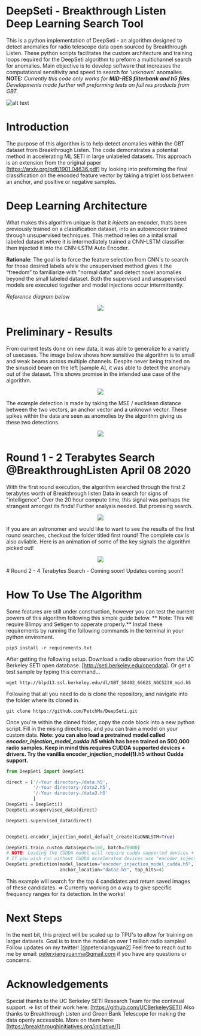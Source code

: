 # DeepSeti - Breakthrough Listen Deep Learning Search Tool
This is a python implementation of DeepSeti - an algorithm designed to detect anomalies for radio telescope data open sourced by Breakthrough Listen. These python scripts facilitates the custom architecture and training loops required for the DeepSeti algorithm to preform a multichannel search for anomalies. Main objective is to develop software that increases the computational sensitivity and speed to search for 'unknown' anomalies.  **NOTE:** *Currently this code only works for **MID-RES filterbank and h5 files**. Developments made further will preforming tests on full res products from GBT.*

![alt text](https://github.com/PetchMa/DeepSeti/blob/master/assets/code_block1.png)

# Introduction

The purpose of this algorithm is to help detect anomalies within the GBT dataset from Breakthrough Listen. The code demonstrates a potential method in accelerating ML SETI in large unlabeled datasets. This approach is an extension from the original paper [https://arxiv.org/pdf/1901.04636.pdf] by looking into preforming the final classification on the encoded feature vector by taking a triplet loss between an anchor, and positive or negative samples.


# Deep Learning Architecture

What makes this algorithm unique is that it *injects* an encoder, thats been previously trained on a classification dataset, into an autoencoder trained through unsupervised techniques. This method relies on a inital small labeled dataset where it is intermediately trained a CNN-LSTM classifier then injected it into the CNN-LSTM Auto Encoder. 

**Rationale**: The goal is to force the feature selection from CNN's to search for those desired labels while the unsupervised method gives it the “freedom” to familiarize with "normal data" and detect novel anomalies beyond the small labeled dataset. Both the supervised and unsupervised models are executed together and model injections occur intermittently.

*Reference diagram below*

<p align="center"> 
    <img src="https://github.com/PetchMa/DeepSeti/blob/master/assets/image%20(3).png">
</p>

# Preliminary - Results 
From current tests done on new data, it was able to generalize to a variety of usecases. The image below shows how sensitive the algorithm is to small and weak beams across multiple channels. Despite never being trained on the sinusoid beam on the left [sample A], it was able to detect the anomaly out of the dataset. This shows promise in the intended use case of the algorithm. 

<p align="center"> 
    <img src="https://github.com/PetchMa/DeepSeti/blob/master/assets/image%20(4).png">
</p>

The example detection is made by taking the MSE / euclidean distance between the two vectors, an anchor vector and a unknown vector. These spikes within the data are seen as anomolies by the algorithm giving us these two detections. 

<p align="center"> 
    <img src="https://github.com/PetchMa/DeepSeti/blob/master/assets/image%20(5).png">
</p>

# Round 1 -  2 Terabytes Search @BreakthroughListen April 08 2020
With the first round execution, the algorithm searched through the first 2 terabytes worth of Breakthrough listen Data in search for signs of "intelligence". Over the 20 hour compute time,
this signal was perhaps the strangest amongst its finds! Further analysis needed. But promising search. 
<p align="center"> 
    <img src="https://github.com/PetchMa/DeepSeti/blob/master/round_1_2020-04-08/analysis.png">
</p>
If you are an astronomer and would like to want to see the results of the first round searches, checkout the folder titled first round! The complete csv is also avliable. Here is an animation of some of the key
signals the algorithm picked out! 
<p align="center"> 
    <img src="https://github.com/PetchMa/DeepSeti/blob/master/assets/animation.gif">
</p>
# Round 2 -  4 Terabytes Search - Coming soon!
Updates coming soon!!

# How To Use The Algorithm 

Some features are still under construction, however you can test the current powers of this algorithm following this simple guide below. ** Note: This will require Blimpy and Setigen to opperate properly.** Install these requirements by running the following commands in the terminal in your python enviroment. 

```
pip3 install -r requirements.txt
```

After getting the following setup. Download a radio observation from the UC Berkeley SETI open database. [http://seti.berkeley.edu/opendata]. Or get a test sample by typing this command...
```
wget http://blpd13.ssl.berkeley.edu/dl/GBT_58402_66623_NGC5238_mid.h5
```
Following that all you need to do is clone the repository, and navigate into the folder where its cloned in.
```
git clone https://github.com/PetchMa/DeepSeti.git
```

Once you're within the cloned folder, copy the code block into a new python script. Fill in the mising directories, and you can train a model on your custom data. **Note: you can also load a pretrained model called *encoder_injection_model_cudda.h5* which has been trained on 500,000 radio samples. Keep in mind this requires CUDDA supported devices + drivers. Try the vanillia encoder_injection_model(1).h5 without Cudda support.**


```python
from DeepSeti import DeepSeti

direct = ['/-Your directory-/data.h5',
          '/-Your directory-/data2.h5',
          '/-Your directory-/data3.h5'
          ]
DeepSeti = DeepSeti()
DeepSeti.unsupervised_data(direct)

DeepSeti.supervised_data(direct)


DeepSeti.encoder_injection_model_defualt_create(CuDNNLSTM=True)

DeepSeti.train_custom_data(epoch=160, batch=20000)
# NOTE: Loading the CUDDA model will require cudda supported devices + CUDDANN installed 
# If you wish run without CUDDA accelerated devices use "encoder_injection_model(1).h5" INSTEAD 
DeepSeti.prediction(model_location="encoder_injection_model_cudda.h5", test_location="data1.h5", 
                    anchor_location="data2.h5", top_hits=4)


```
This example will search for the top 4 candidates and return saved images of these candidates. => Currently working on a way to give specific frequency ranges for its detection. In the works! 


# Next Steps
In the next bit, this project will be scaled up to TPU's to allow for training on larger datasets. Goal is to train the model on over 1 million radio samples! Follow updates on my twitter! [@peterxiangyuan2] Feel free to reach out to me by email: peterxiangyuanma@gmail.com if you have any questions or concerns. 


# Acknowledgements
Special thanks to the UC Berkeley SETI Research Team for the continual support. => list of their work here: [https://github.com/UCBerkeleySETI]
Also thanks to Breakthrough Listen and Green Bank Telescope for making the data openly accessible. More on them here: [https://breakthroughinitiatives.org/initiative/1]



